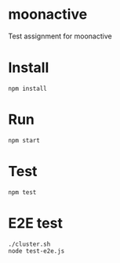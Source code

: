 # moonactive

Test assignment for moonactive

# Install

```
npm install
```

# Run

```
npm start
```

# Test

```
npm test
```

# E2E test

```
./cluster.sh
node test-e2e.js
```

